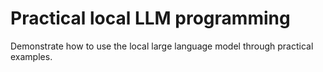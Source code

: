 # Practical local LLM programming
Demonstrate how to use the local large language model through practical examples.
